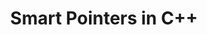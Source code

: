---
id: cpp-smart-pointers
title: Smart Pointers in C++
sidebar_label: Smart Pointers in C++
sidebar_position: 3
tags:
  [
    c++,
    programming,
    smart pointers,
    c++ pointers,
    c++ smart pointers
  ]
description: In this tutorial, we'll explore smart pointers in C++. We'll cover the different types of smart pointers, such as `std::unique_ptr`, `std::shared_ptr`, and `std::weak_ptr`, provided by the C++ Standard Library. You'll learn how to use these smart pointers to manage dynamic memory automatically and safely, preventing memory leaks and dangling pointers. Understanding smart pointers is essential for modern C++ programming, enabling you to write more robust and maintainable code.
---